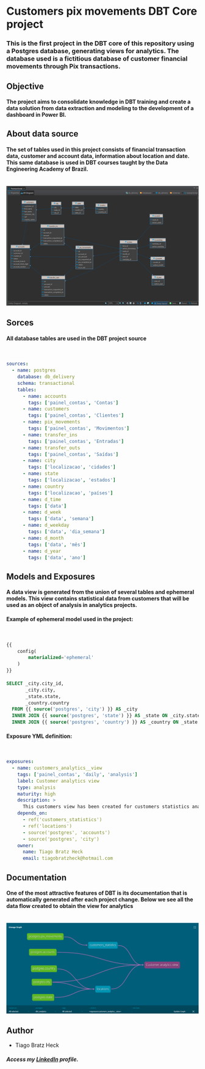 # Customers pix movements DBT Core project

### This is the first project in the DBT core of this repository using a Postgres database, generating views for analytics. The database used is a fictitious database of customer financial movements through Pix transactions.

## Objective

#### The project aims to consolidate knowledge in DBT training and create a data solution from data extraction and modeling to the development of a dashboard in Power BI.

## About data source

#### The set of tables used in this project consists of financial transaction data, customer and account data, information about location and date. This same database is used in DBT courses taught by the Data Engineering Academy of Brazil.
&nbsp;
![alt text](images/banco_postgres.png "Postgress database tables")

## Sorces

#### All database tables are used in the DBT project source
&nbsp;
```yml
sources:
  - name: postgres
    database: db_delivery
    schema: transactional
    tables:
      - name: accounts
        tags: ['painel_contas', 'Contas']
      - name: customers
        tags: ['painel_contas', 'Clientes']
      - name: pix_movements
        tags: ['painel_contas', 'Movimentos']
      - name: transfer_ins
        tags: ['painel_contas', 'Entradas']
      - name: transfer_outs
        tags: ['painel_contas', 'Saídas']
      - name: city
        tags: ['localizacao', 'cidades']
      - name: state
        tags: ['localizacao', 'estados']
      - name: country
        tags: ['localizacao', 'países']
      - name: d_time
        tags: ['data']
      - name: d_week
        tags: ['data', 'semana']
      - name: d_weekday
        tags: ['data', 'dia_semana']
      - name: d_month
        tags: ['data', 'mês']
      - name: d_year
        tags: ['data', 'ano']
```

## Models and Exposures

#### A data view is generated from the union of several tables and ephemeral models. This view contains statistical data from customers that will be used as an object of analysis in analytics projects.


#### Example of ephemeral model used in the project:
&nbsp;
~~~~sql
{{
    config(
        materialized='ephemeral'
    )
}}

SELECT _city.city_id,
       _city.city,
       _state.state,
       _country.country
  FROM {{ source('postgres', 'city') }} AS _city
  INNER JOIN {{ source('postgres', 'state') }} AS _state ON _city.state_id = _state.state_id
  INNER JOIN {{ source('postgres', 'country') }} AS _country ON _state.country_id = _country.country_id
~~~~

#### Exposure YML definition:
&nbsp;
```yml
exposures:
  - name: customers_analytics__view
    tags: ['painel_contas', 'daily', 'analysis']
    label: Customer analytics view
    type: analysis
    maturity: high    
    description: >
      This customers view has been created for customers statistics analysis purposes
    depends_on:
      - ref('customers_statistics')
      - ref('locations')     
      - source('postgres', 'accounts')
      - source('postgres', 'city')  
    owner:
      name: Tiago Bratz Heck
      email: tiagobratzheck@hotmail.com
```

## Documentation

#### One of the most attractive features of DBT is its documentation that is automatically generated after each project change. Below we see all the data flow created to obtain the view for analytics

&nbsp;
![alt text](images/dbt_diagram.png "customers analytics view")

## Author
- Tiago Bratz Heck
##### Access my [LinkedIn](https://www.linkedin.com/in/tiago-bratz-heck-0b9b5696/) profile.